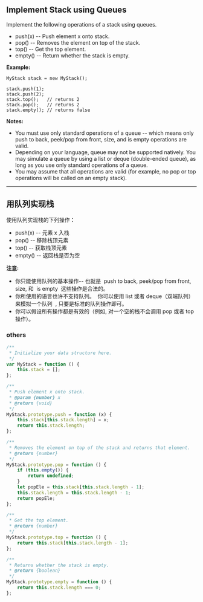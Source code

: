 ## Implement Stack using Queues

Implement the following operations of a stack using queues.

-   push(x) -- Push element x onto stack.
-   pop() -- Removes the element on top of the stack.
-   top() -- Get the top element.
-   empty() -- Return whether the stack is empty.

**Example:**

    MyStack stack = new MyStack();

    stack.push(1);
    stack.push(2);
    stack.top();   // returns 2
    stack.pop();   // returns 2
    stack.empty(); // returns false

**Notes:**

-   You must use only standard operations of a queue -- which means only push to back, peek/pop from front, size, and is empty operations are valid.
-   Depending on your language, queue may not be supported natively. You may simulate a queue by using a list or deque (double-ended queue), as long as you use only standard operations of a queue.
-   You may assume that all operations are valid (for example, no pop or top operations will be called on an empty stack).

---

## 用队列实现栈

使用队列实现栈的下列操作：

-   push(x) -- 元素 x 入栈
-   pop() -- 移除栈顶元素
-   top() -- 获取栈顶元素
-   empty() -- 返回栈是否为空

**注意:**

-   你只能使用队列的基本操作-- 也就是  push to back, peek/pop from front, size, 和  is empty  这些操作是合法的。
-   你所使用的语言也许不支持队列。  你可以使用 list 或者 deque（双端队列）来模拟一个队列  , 只要是标准的队列操作即可。
-   你可以假设所有操作都是有效的（例如, 对一个空的栈不会调用 pop 或者 top 操作）。

### others

```javascript
/**
 * Initialize your data structure here.
 */
var MyStack = function () {
    this.stack = [];
};

/**
 * Push element x onto stack.
 * @param {number} x
 * @return {void}
 */
MyStack.prototype.push = function (x) {
    this.stack[this.stack.length] = x;
    return this.stack.length;
};

/**
 * Removes the element on top of the stack and returns that element.
 * @return {number}
 */
MyStack.prototype.pop = function () {
    if (this.empty()) {
        return undefined;
    }
    let popEle = this.stack[this.stack.length - 1];
    this.stack.length = this.stack.length - 1;
    return popEle;
};

/**
 * Get the top element.
 * @return {number}
 */
MyStack.prototype.top = function () {
    return this.stack[this.stack.length - 1];
};

/**
 * Returns whether the stack is empty.
 * @return {boolean}
 */
MyStack.prototype.empty = function () {
    return this.stack.length === 0;
};
```
